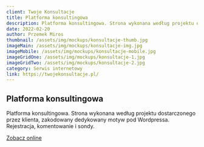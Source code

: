 ```yaml
---
client: Twoje Konsultacje
title: Platforma konsultingowa
description: Platforma konsultingowa. Strona wykonana według projektu dostarczonego przez klienta, zakodowany dedykowany motyw pod Wordpressa. Rejestracja, komentowanie i sondy.
date: 2022-02-20
author: Przemek Miros
thumbnail: /assets/img/mockups/konsultacje-thumb.jpg
imageMain: /assets/img/mockups/konsultacje-img.jpg
imageMobile: /assets/img/mockups/konsultacje-mobile.jpg
imageGridOne: /assets/img/mockups/konsultacje-1.jpg
imageGridTwo: /assets/img/mockups/konsultacje-2.jpg
category: Serwis internetowy
link: https://twojekonsultacje.pl/
---
```


## Platforma konsultingowa

Platforma konsultingowa. Strona wykonana według projektu dostarczonego przez klienta, zakodowany dedykowany motyw pod Wordpressa. Rejestracja, komentowanie i sondy.

<a href="https://twojekonsultacje.pl/" title="Zobacz online" target="_blank" class="button" rel="nofollow">Zobacz online</a>